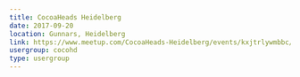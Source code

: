 ```yaml
---
title: CocoaHeads Heidelberg
date: 2017-09-20
location: Gunnars, Heidelberg
link: https://www.meetup.com/CocoaHeads-Heidelberg/events/kxjtrlywmbbc/
usergroup: cocohd
type: usergroup
---
```

